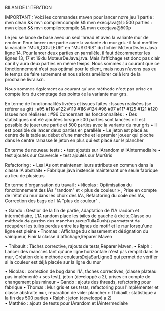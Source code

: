 BILAN DE L'ITÉRATION

IMPORTANT : Voici les commandes maven pour lancer notre jeu
1 partie : mvn clean && mvn compiler:compile && mvn exec:java@1p
500 parties : mvn clean && mvn compiler:compile && mvn exec:java@500p

Le jeu se lance de base avec un seul thread et avec la variante mur de couleur.
Pour lancer une partie avec la variante du mur gris : il faut mofifier la variable "MUR_COULEUR" en "MUR GRIS"  du fichier MoteurDeJeu.Java ligne 14.
Pour lancer deux parties en parrallèle, il faut décommenter les lignes 13, 17 et 19 du MoteurDeJava.java. Mais l'affichage est donc pas clair car il y aura deux parties en même temps.
Nous sommes au courant que ce fonctionnement n'est pas optimal pour le client, mais nous n'avons pas eu le temps de faire autrement et nous allons améliorer celà lors de la prochaine livraison.

Nous sommes également au courant qu'une méthode n'est pas prise en compte lors du comptage des points de la variante mur gris. 


En terme de fonctionnalités livrées et issues faites :
Issues réalisées (se référer au git) : #95 #118 #122 #119 #116 #124 #96 #97 #117 #125 #121 #120 
Issues non réalisées : #96
Concernant les fonctionnalités :
• Des statistiques ont été ajoutées lorsque 500 parties sont lancées
• Il est possible de jouer une partie et 500 parties avec la variante du mur gris 
• Il est possible de lancer deux parties en parallèle
• Le jeton est placé au centre de la table au début d'une manche et le premier joueur qui pioche dans le centre ramasse le jeton en plus qui est placé sur le plancher



En terme de nouveau tests :
• test ajoutés sur IArandom et IAintermediaire
• test ajoutés sur Couvercle
• test ajoutés sur MurGris  


Refactoring :
• Les IAs ont maintenant leurs attributs en commun dans la classe IA abstraite
• Fabrique.java instencie maintenant une seule fabrique au lieu de plusieurs


En terme d'organisation du travail :
• Nicolas : Optimisation du fonctionnement des IAs "random" et « plus de couleur » , Prise en compte de l'état du mur dans les choix des IAs, Refactoring du code des IAs, Correction des bugs de l'IA "plus de couleur" .

• Gando : Gestion de la fin de partie, Adaptation de l'IA random et intermédiaire, L'IA random place les tuiles de gauche à droite,Classe ou méthode de gestion des manches,recupTuilePush() permettant de récupérer les tuiles perdus entre les lignes de motif et le mur lorsqu'une ligne est pleine
• Thomas : Affichage du classement et désignation du vainqueur, Finir la classe d'affichage,Réparer Maven

• Thibault : Tâches corrective, rajouts de tests,Réparer Maven,
• Ralph : Lancer des manches tant qu'une ligne horizontale n'est pas remplit dans le mur, Création de la méthode couleursDejaSurLigne() qui permet de vérifier si la couleur est déjà placée sur la ligne du mur

• Nicolas : correction de bug dans l'IA, tâches correctives, (classe plateau pas implémenté + ses test), jeton (developpé a 2), prises en compte de changement plus mineur
• Gando : ajouts des threads, refactoring pour fabrique
• Thomas : Mur gris et ses tests, refactoring pour l'implémenter et classe abstraite mur, reparation de vider plancher
• Thibault : statistique à la fin des 500 parties 
• Ralph : jeton (developpé a 2)   
• Matthéo : ajouts de tests pour IArandom et IAintermediaire